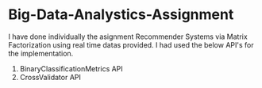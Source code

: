 # Big-Data-Analystics-Assignment

I have done individually the asignment Recommender Systems via Matrix Factorization using real time datas provided. I had used the below API's for the implementation.
   
   1. BinaryClassificationMetrics API
   2. CrossValidator API

